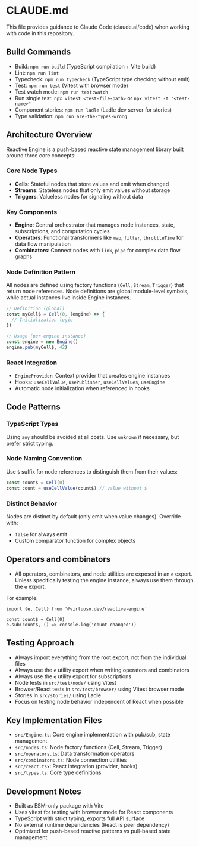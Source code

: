 # CLAUDE.md

This file provides guidance to Claude Code (claude.ai/code) when working with code in this repository.

## Build Commands

- Build: `npm run build` (TypeScript compilation + Vite build)
- Lint: `npm run lint`
- Typecheck: `npm run typecheck` (TypeScript type checking without emit)
- Test: `npm run test` (Vitest with browser mode)
- Test watch mode: `npm run test:watch`
- Run single test: `npx vitest <test-file-path>` or `npx vitest -t "<test-name>"`
- Component stories: `npm run ladle` (Ladle dev server for stories)
- Type validation: `npm run are-the-types-wrong`

## Architecture Overview

Reactive Engine is a push-based reactive state management library built around three core concepts:

### Core Node Types

- **Cells**: Stateful nodes that store values and emit when changed
- **Streams**: Stateless nodes that only emit values without storage
- **Triggers**: Valueless nodes for signaling without data

### Key Components

- **Engine**: Central orchestrator that manages node instances, state, subscriptions, and computation cycles
- **Operators**: Functional transformers like `map`, `filter`, `throttleTime` for data flow manipulation
- **Combinators**: Connect nodes with `link`, `pipe` for complex data flow graphs

### Node Definition Pattern

All nodes are defined using factory functions (`Cell`, `Stream`, `Trigger`) that return node references. Node definitions are global module-level symbols, while actual instances live inside Engine instances.

```ts
// Definition (global)
const myCell$ = Cell(0, (engine) => {
  // Initialization logic
})

// Usage (per-engine instance)
const engine = new Engine()
engine.pub(myCell$, 42)
```

### React Integration

- `EngineProvider`: Context provider that creates engine instances
- Hooks: `useCellValue`, `usePublisher`, `useCellValues`, `useEngine`
- Automatic node initialization when referenced in hooks

## Code Patterns

### TypeScript Types

Using `any` should be avoided at all costs. Use `unknown` if necessary, but prefer strict typing.

### Node Naming Convention

Use `$` suffix for node references to distinguish them from their values:

```ts
const count$ = Cell(0)
const count = useCellValue(count$) // value without $
```

### Distinct Behavior

Nodes are distinct by default (only emit when value changes). Override with:

- `false` for always emit
- Custom comparator function for complex objects

## Operators and combinators

- All operators, combinators, and node utilities are exposed in an `e` export. Unless specifically testing the engine instance, always use them through the `e` export.

For example:

```
import {e, Cell} from '@virtuoso.dev/reactive-engine'

const count$ = Cell(0)
e.sub(count$, () => console.log('count changed'))
```

## Testing Approach

- Always import everything from the root export, not from the individual files
- Always use the `e` utility export when writing operators and combinators
- Always use the `e` utility export for subscriptions
- Node tests in `src/test/node/` using Vitest
- Browser/React tests in `src/test/browser/` using Vitest browser mode
- Stories in `src/stories/` using Ladle
- Focus on testing node behavior independent of React when possible

## Key Implementation Files

- `src/Engine.ts`: Core engine implementation with pub/sub, state management
- `src/nodes.ts`: Node factory functions (Cell, Stream, Trigger)
- `src/operators.ts`: Data transformation operators
- `src/combinators.ts`: Node connection utilities
- `src/react.tsx`: React integration (provider, hooks)
- `src/types.ts`: Core type definitions

## Development Notes

- Built as ESM-only package with Vite
- Uses vitest for testing with browser mode for React components
- TypeScript with strict typing, exports full API surface
- No external runtime dependencies (React is peer dependency)
- Optimized for push-based reactive patterns vs pull-based state management

